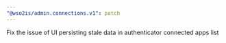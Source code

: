 ```yaml
---
"@wso2is/admin.connections.v1": patch
---
```


Fix the issue of UI persisting stale data in authenticator connected apps list
